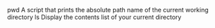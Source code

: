 pwd A script that prints the absolute path name of the current working directory
ls Display the contents list of your current directory
